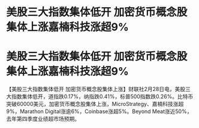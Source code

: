 # 美股三大指数集体低开 加密货币概念股集体上涨嘉楠科技涨超9%

# 美股三大指数集体低开 加密货币概念股集体上涨嘉楠科技涨超9%

【美股三大指数集体低开
加密货币概念股集体上涨】财联社2月28日电，美股三大指数集体低开，道指跌0.17%，纳指跌0.41%，标普500指数跌0.26%。比特币突破60000美元，加密货币概念股集体上涨，MicroStrategy、嘉楠科技涨超9%，Marathon
Digital涨逾6%，Coinbase涨超5%。Beyond Meat涨近50%，去年第四季度业绩超市场预期。

